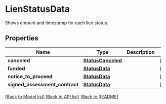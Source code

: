 # LienStatusData

Shows amount and timestamp for each lien status.
## Properties
Name | Type | Description | Notes
------------ | ------------- | ------------- | -------------
**canceled** | [**StatusCanceled**](StatusCanceled.md) |  | [optional] 
**funded** | [**StatusData**](StatusData.md) |  | [optional] 
**notice_to_proceed** | [**StatusData**](StatusData.md) |  | [optional] 
**signed_assessment_contract** | [**StatusData**](StatusData.md) |  | [optional] 

[[Back to Model list]](../README.md#documentation-for-models) [[Back to API list]](../README.md#documentation-for-api-endpoints) [[Back to README]](../README.md)


